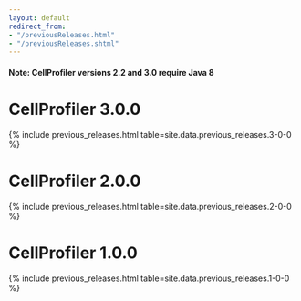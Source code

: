 ```yaml
---
layout: default
redirect_from:
- "/previousReleases.html"
- "/previousReleases.shtml"
---
```

#### **Note: CellProfiler versions 2.2 and 3.0 require Java 8**

<h1><b>CellProfiler 3.0.0</b></h1>

{% include previous_releases.html table=site.data.previous_releases.3-0-0 %}

<h1><b>CellProfiler 2.0.0</b></h1>

{% include previous_releases.html table=site.data.previous_releases.2-0-0 %}

<h1><b>CellProfiler 1.0.0</b></h1>

{% include previous_releases.html table=site.data.previous_releases.1-0-0 %}

<div class="bottom-margin"></div>
